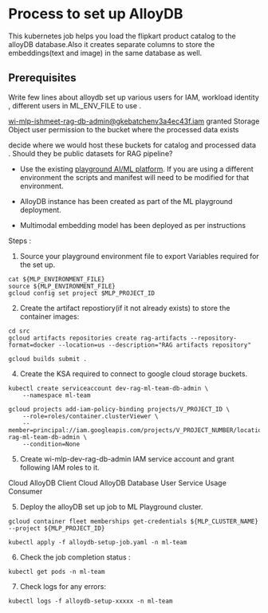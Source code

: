 # Process to set up AlloyDB

This kubernetes job helps you load the flipkart product catalog to the alloyDB database.Also it creates separate columns to store the embeddings(text and image) in the same database as well.

## Prerequisites

<TODO> Write few lines about alloydb set up various users for IAM, workload identity , different users in ML_ENV_FILE to use .

wi-mlp-ishmeet-rag-db-admin@gkebatchenv3a4ec43f.iam granted Storage Object user permission to the bucket where the processed data exists

<TODO> decide where we would host these buckets for catalog and processed data . 
Should they be public datasets for RAG pipeline?

- Use the existing  [playground AI/ML platform](/platforms/gke-aiml/playground/README.md). If you are using a different environment the scripts and manifest will need to be modified for that environment.

- AlloyDB instance has been created as part of the ML playground deployment.
- Multimodal embedding model has been deployed as per instructions 

Steps : 

1. Source your playground environment file to export Variables required for the set up.

```
cat ${MLP_ENVIRONMENT_FILE}
source ${MLP_ENVIRONMENT_FILE}
gcloud config set project $MLP_PROJECT_ID
```

2. Create the artifact repostiory(if it not already exists) to store the container images:

```
cd src
gcloud artifacts repositories create rag-artifacts --repository-format=docker --location=us --description="RAG artifacts repository"
```

```
gcloud builds submit . 
```

4. Create the KSA required to connect to google cloud storage buckets.

```
kubectl create serviceaccount dev-rag-ml-team-db-admin \
    --namespace ml-team
```

```
gcloud projects add-iam-policy-binding projects/V_PROJECT_ID \
    --role=roles/container.clusterViewer \
    --member=principal://iam.googleapis.com/projects/V_PROJECT_NUMBER/locations/global/workloadIdentityPools/V_PROJECT_ID.svc.id.goog/subject/ns/$NAMESPACE/sa/dev-rag-ml-team-db-admin \
    --condition=None
```

5. Create wi-mlp-dev-rag-db-admin IAM service account and grant following IAM roles to it.

Cloud AlloyDB Client
Cloud AlloyDB Database User
Service Usage Consumer


5. Deploy the alloyDB set up job to ML Playground cluster.

```
gcloud container fleet memberships get-credentials ${MLP_CLUSTER_NAME} --project ${MLP_PROJECT_ID}
```
```
kubectl apply -f alloydb-setup-job.yaml -n ml-team
```

6. Check the job completion status :
```
kubectl get pods -n ml-team
```

7. Check logs for any errors:

```
kubectl logs -f alloydb-setup-xxxxx -n ml-team
```

